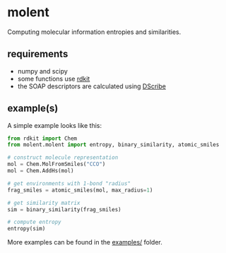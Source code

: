 # molent
Computing molecular information entropies and similarities.

## requirements
- numpy and scipy
- some functions use [rdkit](https://www.rdkit.org/)
- the SOAP descriptors are calculated using [DScribe](https://github.com/SINGROUP/dscribe)

## example(s)
A simple example looks like this:
```python
from rdkit import Chem
from molent.molent import entropy, binary_similarity, atomic_smiles

# construct molecule representation
mol = Chem.MolFromSmiles("CCO")
mol = Chem.AddHs(mol)

# get environments with 1-bond "radius"
frag_smiles = atomic_smiles(mol, max_radius=1)

# get similarity matrix
sim = binary_similarity(frag_smiles)

# compute entropy
entropy(sim)
```
More examples can be found in the [examples/](examples/) folder.
